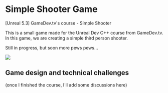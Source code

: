 # Simple Shooter Game
[Unreal 5.3] GameDev.tv's course -  Simple Shooter

This is a small game made for the Unreal Dev C++ course from GameDev.tv. In this game, we are creating a simple third person shooter.

Still in progress, but soon more pews pews...

![](https://github.com/tmseldon/SimpleShooterGame/assets/81703600/226596ce-c99b-4b4e-9390-5ee448c17f82)

## Game design and technical challenges
(once I finished the course, I'll add some discussions here)
